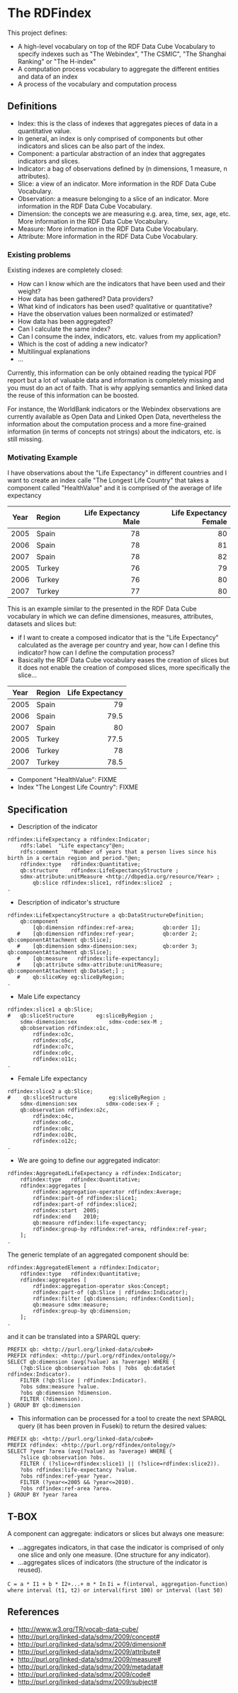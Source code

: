 The RDFindex
========

This project defines:

* A high-level vocabulary on top of the RDF Data Cube Vocabulary to specify indexes such as "The Webindex", "The CSMIC", "The Shanghai Ranking" or "The H-index"
* A computation process vocabulary to aggregate the different entities and data of an index
* A process of the vocabulary and computation process


## Definitions

* Index: this is the class of indexes that aggregates pieces of data in a quantitative value.
*  In general, an index is only comprised of components but other indicators and slices can be also part of the index.
* Component: a particular abstraction of an index that aggregates indicators and slices.
* Indicator: a bag of observations defined by (n dimensions, 1 measure, n attributes).
* Slice: a view of an indicator. More information in the RDF Data Cube Vocabulary.
* Observation: a measure belonging to a slice of an indicator.  More information in the RDF Data Cube Vocabulary.
* Dimension: the concepts we are measuring e.g. area, time, sex, age, etc.  More information in the RDF Data Cube Vocabulary.
* Measure:  More information in the RDF Data Cube Vocabulary.
* Attribute:  More information in the RDF Data Cube Vocabulary.

### Existing problems
Existing indexes are completely closed:

* How can I know which are the indicators that have been used and their weight?
* How data has been gathered? Data providers?
* What kind of indicators has been used? qualitative or quantitative?
* Have the observation values been normalized or estimated?
* How data has been aggregated?
* Can I calculate the same index?
* Can I consume the index, indicators, etc. values from my application?
* Which is the cost of adding a new indicator?
* Multilingual explanations
* ...

Currently, this information can be only obtained reading the typical PDF report but a lot of valuable data and information is completely missing and you 
must do an act of faith. That is why applying semantics and linked data the reuse of this information can be boosted.

For instance, the WorldBank indicators or the Webindex observations are currently available as Open Data and Linked Open Data, nevertheless the information 
about the computation process and a more fine-grained information (in terms of concepts not strings) about the indicators, etc. 
is still missing.



### Motivating Example

I have observations about the "Life Expectancy" in different countries and I want to create an index calle "The Longest Life Country" that 
takes a component called "HealthValue" and it is comprised of the average of life expectancy

| Year  | Region        | Life Expectancy Male  | Life Expectancy Female |
| ------|-------------- | ---------------------:|-----------------------:|
| 2005  |Spain          | 78|80|
| 2006  |Spain          | 78|81|
| 2007  |Spain          | 78|82|
| 2005  |Turkey          | 76|79|
| 2006  |Turkey         | 76|80|
| 2007  |Turkey          | 77|80|

This is an example similar to the presented in the RDF Data Cube vocabulary in which we can define dimensiones, measures, attributes, datasets and 
slices but:

* if I want to create a composed indicator that is the "Life Expectancy" calculated as the average per country and year, how can I define this indicator? how can I define the computation process?
 * Basically the RDF Data Cube vocabulary eases the creation of slices but it does not enable the creation of composed slices, more specifically the slice...


| Year  | Region        | Life Expectancy |
| ------|-------------- | ----------------:|
| 2005  |Spain          | 79
| 2006  |Spain          | 79.5
| 2007  |Spain          | 80
| 2005  |Turkey         | 77.5
| 2006  |Turkey         | 78
| 2007  |Turkey         | 78.5

* Component "HealthValue": FIXME
* Index "The Longest Life Country": FIXME

## Specification

* Description of the indicator

```
rdfindex:LifeExpectancy a rdfindex:Indicator;
	rdfs:label 	"Life expectancy"@en;
	rdfs:comment 	"Number of years that a person lives since his birth in a certain region and period."@en;
	rdfindex:type 	rdfindex:Quantitative;	
	qb:structure 	rdfindex:LifeExpectancyStructure ;  
	sdmx-attribute:unitMeasure <http://dbpedia.org/resource/Year> ;
        qb:slice rdfindex:slice1, rdfindex:slice2  ;
.
```

* Description of indicator's structure

```
rdfindex:LifeExpectancyStructure a qb:DataStructureDefinition;
    qb:component 
        [qb:dimension rdfindex:ref-area;         qb:order 1];
   #    [qb:dimension rdfindex:ref-year;         qb:order 2; qb:componentAttachment qb:Slice];
   #    [qb:dimension sdmx-dimension:sex;        qb:order 3; qb:componentAttachment qb:Slice];
   #    [qb:measure   rdfindex:life-expectancy];
   #    [qb:attribute sdmx-attribute:unitMeasure; qb:componentAttachment qb:DataSet;] ;
   #    qb:sliceKey eg:sliceByRegion;
.
```

* Male Life expectancy
```
rdfindex:slice1 a qb:Slice;
#   qb:sliceStructure  		eg:sliceByRegion ;
    sdmx-dimension:sex         	sdmx-code:sex-M ;
    qb:observation rdfindex:o1c, 
		rdfindex:o3c, 
		rdfindex:o5c, 
		rdfindex:o7c,  
		rdfindex:o9c,  
		rdfindex:o11c;
.
```

* Female Life expectancy
```
rdfindex:slice2 a qb:Slice;
#    qb:sliceStructure          eg:sliceByRegion ;
    sdmx-dimension:sex         sdmx-code:sex-F ;
    qb:observation rdfindex:o2c, 
		rdfindex:o4c, 
		rdfindex:o6c, 
		rdfindex:o8c,
		rdfindex:o10c,
		rdfindex:o12c;
.
```

* We are going to define our aggregated indicator:
```
rdfindex:AggregatedLifeExpectancy a rdfindex:Indicator;
	rdfindex:type 	rdfindex:Quantitative;
	rdfindex:aggregates [ 
		rdfindex:aggregation-operator rdfindex:Average;
		rdfindex:part-of rdfindex:slice1;  
		rdfindex:part-of rdfindex:slice2; 
		rdfindex:start  2005;
		rdfindex:end    2010;
		qb:measure rdfindex:life-expectancy;
		rdfindex:group-by rdfindex:ref-area, rdfindex:ref-year;
	];
.
```
The generic template of an aggregated component should be:
```
rdfindex:AggregatedElement a rdfindex:Indicator;
	rdfindex:type 	rdfindex:Quantitative;
	rdfindex:aggregates [ 
		rdfindex:aggregation-operator skos:Concept;
		rdfindex:part-of (qb:Slice | rdfindex:Indicator);  
		rdfindex:filter [qb:dimension; rdfindex:Condition];
		qb:measure sdmx:measure;
		rdfindex:group-by qb:dimension;
	];
.
```
and it can be translated into a SPARQL query:
```
PREFIX qb: <http://purl.org/linked-data/cube#>
PREFIX rdfindex: <http://purl.org/rdfindex/ontology/>
SELECT qb:dimension (avg(?value) as ?average) WHERE {
	(?qb:Slice qb:observation ?obs | ?obs  qb:dataSet rdfindex:Indicator).
	FILTER (?qb:Slice | rdfindex:Indicator).
	?obs sdmx:measure ?value.
	?obs qb:dimension ?dimension.
	FILTER (?dimension).
} GROUP BY qb:dimension 
```


* This information can be processed for a tool to create the next SPARQL query (it has been proven in Fuseki) to return the desired values:
```
PREFIX qb: <http://purl.org/linked-data/cube#>
PREFIX rdfindex: <http://purl.org/rdfindex/ontology/>
SELECT ?year ?area (avg(?value) as ?average) WHERE {
	?slice qb:observation ?obs.
	FILTER ( (?slice=rdfindex:slice1) || (?slice=rdfindex:slice2)).
	?obs rdfindex:life-expectancy ?value.
	?obs rdfindex:ref-year ?year.
	FILTER (?year<=2005 && ?year<=2010).
	?obs rdfindex:ref-area ?area.
} GROUP BY ?year ?area
```


## T-BOX 

A component can aggregate: indicators or slices but always one measure:
* ...aggregates indicators, in that case the indicator is comprised of only one slice and only one measure. (One structure for any indicator).
* ...aggregates slices of indicators (the structure of the indicator is reused).

`C = a * I1 + b * I2+...+ m * In`
`Ii = f(interval, aggregation-function) where interval (t1, t2) or interval(first 100) or interval (last 50)`


## References

* http://www.w3.org/TR/vocab-data-cube/
* http://purl.org/linked-data/sdmx/2009/concept# 
* http://purl.org/linked-data/sdmx/2009/dimension# 
* http://purl.org/linked-data/sdmx/2009/attribute#
* http://purl.org/linked-data/sdmx/2009/measure#
* http://purl.org/linked-data/sdmx/2009/metadata#
* http://purl.org/linked-data/sdmx/2009/code#
* http://purl.org/linked-data/sdmx/2009/subject#




